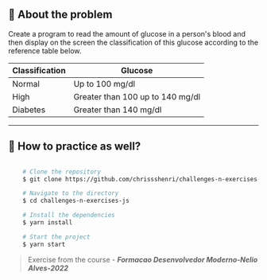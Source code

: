 ## 👀 About the problem

Create a program to read the amount of glucose in a person's blood and then display on the screen the classification of this glucose according to the reference table below.

| Classification | Glucose |
| --- | --- | 
| Normal | Up to 100 mg/dl |
| High | Greater than 100 up to 140 mg/dl |
| Diabetes | Greater than 140 mg/dl |


---

## 📁 How to practice as well?

```bash

    # Clone the repository
    $ git clone https://github.com/chrissshenri/challenges-n-exercises-js.git

    # Navigate to the directory
    $ cd challenges-n-exercises-js

    # Install the dependencies
    $ yarn install

    # Start the project
    $ yarn start

```

> 
> Exercise from the course - ***Formacao Desenvolvedor Moderno-Nelio Alves-2022***

